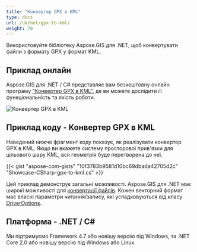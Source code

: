 ```yaml
---
title: "Конвертер GPX в KML"
type: docs
url: /uk/net/gpx-to-kml/
weight: 70
---
```


Використовуйте бібліотеку Aspose.GIS для .NET, щоб конвертувати файли з формату GPX у формат KML.

## **Приклад онлайн**

Aspose.GIS для .NET / C# представляє вам безкоштовну онлайн програму ["Конвертер GPX в KML"](https://products.aspose.app/gis/conversion/gpx-to-kml), де ви можете дослідити її функціональність та якість роботи.

![Конвертер GPX в KML](conversion.png)

## **Приклад коду - Конвертер GPX в KML**

Наведений нижче фрагмент коду показує, як реалізувати конвертер GPX в KML. Якщо ви вкажете систему просторової прив'язки для цільового шару KML, вся геометрія буде перетворена до неї. 

{{< gist "aspose-com-gists" "10f3783b9581d10bc69dbada42705d2c" "Showcase-CSharp-gpx-to-kml.cs" >}}

Цей приклад демонструє загальні можливості. Aspose.GIS для .NET має широкі можливості для [конвертації файлів](https://docs.aspose.com/gis/net/vector-layers/). Кожен векторний формат має власні параметри читання/запису, які успадковуються від класу [DriverOptions](https://reference.aspose.com/gis/net/aspose.gis/driveroptions).

## **Платформа - .NET / C#**

Ми підтримуємо Framework 4.7 або новішу версію під Windows, та .NET Core 2.0 або новішу версію під Windows або Linux.
